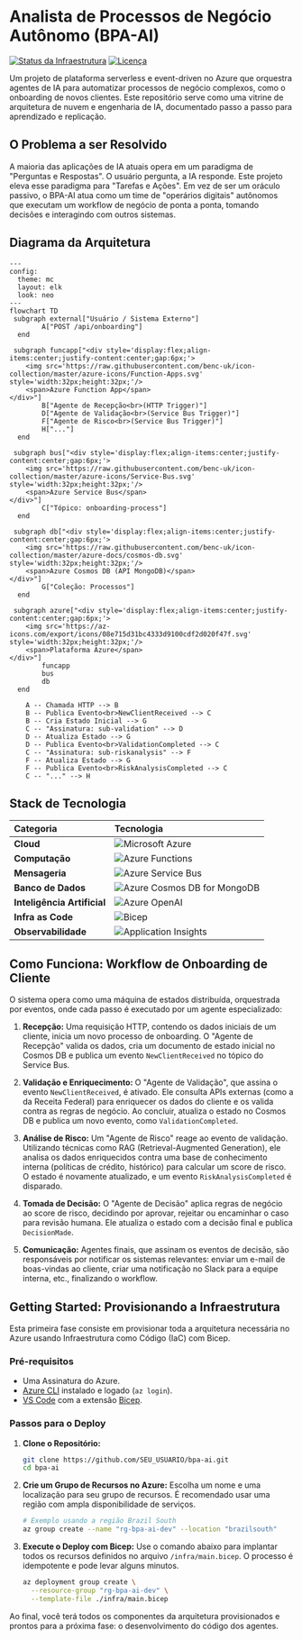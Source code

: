 # Analista de Processos de Negócio Autônomo (BPA-AI)

[![Status da Infraestrutura](https://img.shields.io/badge/infra-concluída-brightgreen)](/infra/main.bicep)
[![Licença](https://img.shields.io/badge/license-MIT-blue)](LICENSE)

Um projeto de plataforma serverless e event-driven no Azure que orquestra agentes de IA para automatizar processos de negócio complexos, como o onboarding de novos clientes. Este repositório serve como uma vitrine de arquitetura de nuvem e engenharia de IA, documentado passo a passo para aprendizado e replicação.

## O Problema a ser Resolvido

A maioria das aplicações de IA atuais opera em um paradigma de "Perguntas e Respostas". O usuário pergunta, a IA responde. Este projeto eleva esse paradigma para "Tarefas e Ações". Em vez de ser um oráculo passivo, o BPA-AI atua como um time de "operários digitais" autônomos que executam um workflow de negócio de ponta a ponta, tomando decisões e interagindo com outros sistemas.

## Diagrama da Arquitetura

```mermaid
---
config:
  theme: mc
  layout: elk
  look: neo
---
flowchart TD
 subgraph external["Usuário / Sistema Externo"]
        A["POST /api/onboarding"]
  end

 subgraph funcapp["<div style='display:flex;align-items:center;justify-content:center;gap:6px;'>
    <img src='https://raw.githubusercontent.com/benc-uk/icon-collection/master/azure-icons/Function-Apps.svg' style='width:32px;height:32px;'/>
    <span>Azure Function App</span>
</div>"]
        B["Agente de Recepção<br>(HTTP Trigger)"]
        D["Agente de Validação<br>(Service Bus Trigger)"]
        F["Agente de Risco<br>(Service Bus Trigger)"]
        H["..."]
  end

 subgraph bus["<div style='display:flex;align-items:center;justify-content:center;gap:6px;'>
    <img src='https://raw.githubusercontent.com/benc-uk/icon-collection/master/azure-icons/Service-Bus.svg' style='width:32px;height:32px;'/>
    <span>Azure Service Bus</span>
</div>"]
        C["Tópico: onboarding-process"]
  end

 subgraph db["<div style='display:flex;align-items:center;justify-content:center;gap:6px;'>
    <img src='https://raw.githubusercontent.com/benc-uk/icon-collection/master/azure-docs/cosmos-db.svg' style='width:32px;height:32px;'/>
    <span>Azure Cosmos DB (API MongoDB)</span>
</div>"]
        G["Coleção: Processos"]
  end

 subgraph azure["<div style='display:flex;align-items:center;justify-content:center;gap:6px;'>
    <img src='https://az-icons.com/export/icons/08e715d31bc4333d9100cdf2d020f47f.svg' style='width:32px;height:32px;'/>
    <span>Plataforma Azure</span>
</div>"]
        funcapp
        bus
        db
  end

    A -- Chamada HTTP --> B
    B -- Publica Evento<br>NewClientReceived --> C
    B -- Cria Estado Inicial --> G
    C -- "Assinatura: sub-validation" --> D
    D -- Atualiza Estado --> G
    D -- Publica Evento<br>ValidationCompleted --> C
    C -- "Assinatura: sub-riskanalysis" --> F
    F -- Atualiza Estado --> G
    F -- Publica Evento<br>RiskAnalysisCompleted --> C
    C -- "..." --> H

```

## Stack de Tecnologia

| Categoria | Tecnologia |
| :--- | :--- |
| **Cloud** | ![Microsoft Azure](https://img.shields.io/badge/Microsoft_Azure-0078D4?style=for-the-badge&logo=microsoft-azure&logoColor=white) |
| **Computação** | ![Azure Functions](https://img.shields.io/badge/Azure_Functions-0078D4?style=for-the-badge&logo=azure-functions&logoColor=white) |
| **Mensageria** | ![Azure Service Bus](https://img.shields.io/badge/Service_Bus-0078D4?style=for-the-badge&logo=microsoft-azure&logoColor=white) |
| **Banco de Dados** | ![Azure Cosmos DB for MongoDB](https://img.shields.io/badge/Cosmos_DB_for_MongoDB-47A248?style=for-the-badge&logo=mongodb&logoColor=white) |
| **Inteligência Artificial** | ![Azure OpenAI](https://img.shields.io/badge/Azure_OpenAI-0078D4?style=for-the-badge&logo=openai&logoColor=white) |
| **Infra as Code** | ![Bicep](https://img.shields.io/badge/Bicep-0078D4?style=for-the-badge&logo=bicep&logoColor=white) |
| **Observabilidade** | ![Application Insights](https://img.shields.io/badge/App_Insights-0078D4?style=for-the-badge&logo=microsoft-azure&logoColor=white) |


## Como Funciona: Workflow de Onboarding de Cliente

O sistema opera como uma máquina de estados distribuída, orquestrada por eventos, onde cada passo é executado por um agente especializado:

1.  **Recepção:** Uma requisição HTTP, contendo os dados iniciais de um cliente, inicia um novo processo de onboarding. O "Agente de Recepção" valida os dados, cria um documento de estado inicial no Cosmos DB e publica um evento `NewClientReceived` no tópico do Service Bus.

2.  **Validação e Enriquecimento:** O "Agente de Validação", que assina o evento `NewClientReceived`, é ativado. Ele consulta APIs externas (como a da Receita Federal) para enriquecer os dados do cliente e os valida contra as regras de negócio. Ao concluir, atualiza o estado no Cosmos DB e publica um novo evento, como `ValidationCompleted`.

3.  **Análise de Risco:** Um "Agente de Risco" reage ao evento de validação. Utilizando técnicas como RAG (Retrieval-Augmented Generation), ele analisa os dados enriquecidos contra uma base de conhecimento interna (políticas de crédito, histórico) para calcular um score de risco. O estado é novamente atualizado, e um evento `RiskAnalysisCompleted` é disparado.

4.  **Tomada de Decisão:** O "Agente de Decisão" aplica regras de negócio ao score de risco, decidindo por aprovar, rejeitar ou encaminhar o caso para revisão humana. Ele atualiza o estado com a decisão final e publica `DecisionMade`.

5.  **Comunicação:** Agentes finais, que assinam os eventos de decisão, são responsáveis por notificar os sistemas relevantes: enviar um e-mail de boas-vindas ao cliente, criar uma notificação no Slack para a equipe interna, etc., finalizando o workflow.

## Getting Started: Provisionando a Infraestrutura

Esta primeira fase consiste em provisionar toda a arquitetura necessária no Azure usando Infraestrutura como Código (IaC) com Bicep.

### Pré-requisitos

- Uma Assinatura do Azure.
- [Azure CLI](https://docs.microsoft.com/en-us/cli/azure/install-azure-cli) instalado e logado (`az login`).
- [VS Code](https://code.visualstudio.com/) com a extensão [Bicep](https://marketplace.visualstudio.com/items?itemName=ms-azure-tools.vscode-bicep).

### Passos para o Deploy

1.  **Clone o Repositório:**
    ```bash
    git clone https://github.com/SEU_USUARIO/bpa-ai.git
    cd bpa-ai
    ```

2.  **Crie um Grupo de Recursos no Azure:**
    Escolha um nome e uma localização para seu grupo de recursos. É recomendado usar uma região com ampla disponibilidade de serviços.
    ```bash
    # Exemplo usando a região Brazil South
    az group create --name "rg-bpa-ai-dev" --location "brazilsouth"
    ```

3.  **Execute o Deploy com Bicep:**
    Use o comando abaixo para implantar todos os recursos definidos no arquivo `/infra/main.bicep`. O processo é idempotente e pode levar alguns minutos.
    ```bash
    az deployment group create \
      --resource-group "rg-bpa-ai-dev" \
      --template-file ./infra/main.bicep
    ```

Ao final, você terá todos os componentes da arquitetura provisionados e prontos para a próxima fase: o desenvolvimento do código dos agentes.